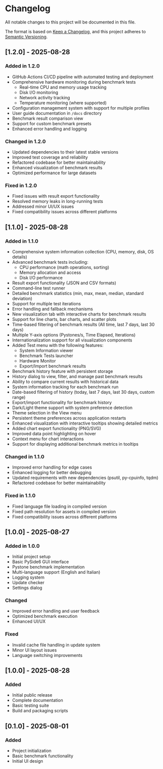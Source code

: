 # Changelog

All notable changes to this project will be documented in this file.

The format is based on [Keep a Changelog](https://keepachangelog.com/en/1.0.0/),
and this project adheres to [Semantic Versioning](https://semver.org/spec/v2.0.0.html).

## [1.2.0] - 2025-08-28

### Added in 1.2.0

- GitHub Actions CI/CD pipeline with automated testing and deployment
- Comprehensive hardware monitoring during benchmark tests
  - Real-time CPU and memory usage tracking
  - Disk I/O monitoring
  - Network activity tracking
  - Temperature monitoring (where supported)
- Configuration management system with support for multiple profiles
- User guide documentation in `/docs` directory
- Benchmark result comparison view
- Support for custom benchmark presets
- Enhanced error handling and logging

### Changed in 1.2.0

- Updated dependencies to their latest stable versions
- Improved test coverage and reliability
- Refactored codebase for better maintainability
- Enhanced visualization of benchmark results
- Optimized performance for large datasets

### Fixed in 1.2.0

- Fixed issues with result export functionality
- Resolved memory leaks in long-running tests
- Addressed minor UI/UX issues
- Fixed compatibility issues across different platforms

## [1.1.0] - 2025-08-28

### Added in 1.1.0

- Comprehensive system information collection (CPU, memory, disk, OS details)
- Advanced benchmark tests including:
  - CPU performance (math operations, sorting)
  - Memory allocation and access
  - Disk I/O performance
- Result export functionality (JSON and CSV formats)
- Command-line test runner
- Detailed benchmark statistics (min, max, mean, median, standard deviation)
- Support for multiple test iterations
- Error handling and fallback mechanisms
- New visualization tab with interactive charts for benchmark results
- Support for line charts, bar charts, and scatter plots
- Time-based filtering of benchmark results (All time, last 7 days, last 30 days)
- Multiple Y-axis options (Pystones/s, Time Elapsed, Iterations)
- Internationalization support for all visualization components
- Added Test menu with the following features:
  - System Information viewer
  - Benchmark Tests launcher
  - Hardware Monitor
  - Export/Import benchmark results
- Benchmark history feature with persistent storage
- History dialog to view, filter, and manage past benchmark results
- Ability to compare current results with historical data
- System information tracking for each benchmark run
- Date-based filtering of history (today, last 7 days, last 30 days, custom range)
- Export/import functionality for benchmark history
- Dark/Light theme support with system preference detection
- Theme selection in the View menu
- Persistent theme preferences across application restarts
- Enhanced visualization with interactive tooltips showing detailed metrics
- Added chart export functionality (PNG/SVG)
- Improved data point highlighting on hover
- Context menu for chart interactions
- Support for displaying additional benchmark metrics in tooltips

### Changed in 1.1.0

- Improved error handling for edge cases
- Enhanced logging for better debugging
- Updated requirements with new dependencies (psutil, py-cpuinfo, tqdm)
- Refactored codebase for better maintainability

### Fixed in 1.1.0

- Fixed language file loading in compiled version
- Fixed path resolution for assets in compiled version
- Fixed compatibility issues across different platforms

## [1.0.0] - 2025-08-27

### Added in 1.0.0
- Initial project setup
- Basic PySide6 GUI interface
- Pystone benchmark implementation
- Multi-language support (English and Italian)
- Logging system
- Update checker
- Settings dialog

### Changed
- Improved error handling and user feedback
- Optimized benchmark execution
- Enhanced UI/UX

### Fixed
- Invalid cache file handling in update system
- Minor UI layout issues
- Language switching improvements

## [1.0.0] - 2025-08-28

### Added
- Initial public release
- Complete documentation
- Basic testing suite
- Build and packaging scripts

## [0.1.0] - 2025-08-01

### Added
- Project initialization
- Basic benchmark functionality
- Initial UI design
